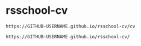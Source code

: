 # rsschool-cv

    https://GITHUB-USERNAME.github.io/rsschool-cv/cv
    
    https://GITHUB-USERNAME.github.io/rsschool-cv/
